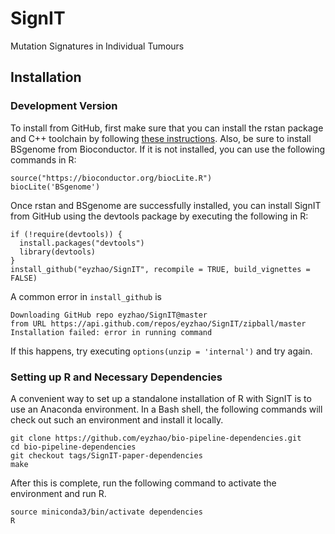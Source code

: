 # SignIT
Mutation Signatures in Individual Tumours

## Installation

### Development Version

To install from GitHub, first make sure that you can install the rstan package and C++ toolchain by following [these instructions](https://github.com/stan-dev/rstan/wiki/RStan-Getting-Started). Also, be sure to install BSgenome from Bioconductor. If it is not installed, you can use the following commands in R:

```{r}
source("https://bioconductor.org/biocLite.R")
biocLite('BSgenome')
```

Once rstan and BSgenome are successfully installed, you can install SignIT from GitHub using the devtools package by executing the following in R:

```{r}
if (!require(devtools)) {
  install.packages("devtools")
  library(devtools)
}
install_github("eyzhao/SignIT", recompile = TRUE, build_vignettes = FALSE)
```

A common error in `install_github` is 

```
Downloading GitHub repo eyzhao/SignIT@master
from URL https://api.github.com/repos/eyzhao/SignIT/zipball/master
Installation failed: error in running command
```

If this happens, try executing `options(unzip = 'internal')` and try again.

### Setting up R and Necessary Dependencies

A convenient way to set up a standalone installation of R with SignIT is to use an Anaconda environment. In a Bash shell, the following commands will check out such an environment and install it locally.

```{bash}
git clone https://github.com/eyzhao/bio-pipeline-dependencies.git
cd bio-pipeline-dependencies
git checkout tags/SignIT-paper-dependencies
make
```

After this is complete, run the following command to activate the environment and run R.

```{bash}
source miniconda3/bin/activate dependencies
R
```
